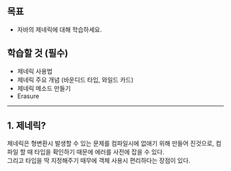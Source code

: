 ## 목표
- 자바의 제네릭에 대해 학습하세요.

## 학습할 것 (필수)
- 제네릭 사용법
- 제네릭 주요 개념 (바운디드 타입, 와일드 카드)
- 제네릭 메소드 만들기
- Erasure


------

## 1. 제네릭?

제네릭은 형변환시 발생할 수 있는 문제를 컴파일시에 없애기 위해 만들어 진것으로, 컴파일 할 때 타입을 확인하기 때문에 에러를 사전에 잡을 수 있다.<br>
그리고 타입을 딱 지정해주기 때무에 객체 사용시 편리하다는 장점이 있다.
